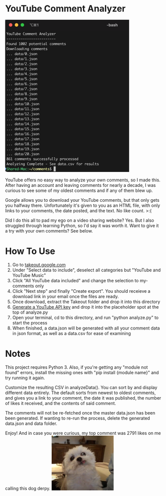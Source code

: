 # YouTube Comment Analyzer 

<img src="screenshot.png" width="400">

YouTube offers no easy way to analyze your own comments, so I made this. After having an account and leaving comments for nearly a decade, I was curious to see some of my oldest comments and if any of them blew up.

Google allows you to download your YouTube comments, but that only gets you halfway there. Unfortunately it's given to you as an HTML file, with only links to your comments, the date posted, and the text. No like count. >:(

Did I do this all to pad my ego on a video sharing website? Yes. But I also struggled through learning Python, so I'd say it was worth it. Want to give it a try with your own comments? See below.

# How To Use

1. Go to [takeout.google.com](https://takeout.google.com)
2. Under "Select data to include", deselect all categories but "YouTube and YouTube Music"
3. Click "All YouTube data included" and change the selection to my-comments only
4. Click "Next step" and finally "Create export". You should receieve a download link in your email once the files are ready.
5. Once download, extract the Takeout folder and drop it into this directory
6. [Generate a YouTube API key](https://developers.google.com/youtube/v3/getting-started) and drop it into the placeholder spot at the top of analyze.py
6. Open your terminal, cd to this directory, and run "python analyze.py" to start the process
7. When finished, a data.json will be generated with all your comment data in json format, as well as a data.csv for ease of examining

# Notes

This project requires Python 3. Also, if you're getting any "module not found" errors, install the missing ones with "pip install {module name}" and try running it again.

Customize the resulting CSV in analyzeData(). You can sort by and display different data entirely. The default sorts from newest to oldest comments, and gives you a link to your comment, the date it was published, the number of likes it received, and the contents of said comment.

The comments will not be re-fetched once the master data.json has been been generated. If wanting to re-run the process, delete the generated data.json and data folder.

Enjoy! And in case you were curious, my top comment was 2791 likes on me calling this dog derpy.
<img src="derp.png" width="200">
